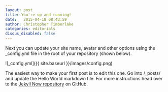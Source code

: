 ```yaml
---
layout: post
title: You're up and running!
date:   2015-04-18 08:43:59
author: Christopher Timberlake
categories: editorials
disqus_disabled: false
---
```


Next you can update your site name, avatar and other options using the _config.yml file in the root of your repository (shown below).

![_config.yml]({{ site.baseurl }}/images/config.png)

The easiest way to make your first post is to edit this one. Go into /_posts/ and update the Hello World markdown file. For more instructions head over to the [Jekyll Now repository](https://github.com/barryclark/jekyll-now) on GitHub.